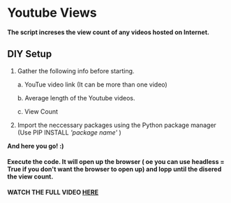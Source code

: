 # Youtube Views

**The script increses the view count of any videos hosted on Internet.**

## DIY Setup

1. Gather the following info before starting.

    a. YouTue video link (It can be more than one video)
    
    b. Average length of the Youtube videos.
    
    c. View Count
    
2. Import the neccessary packages using the Python package manager (Use PIP INSTALL *'package name'* )


**And here you go! :)** 


#### Execute the code. It will open up the browser ( oe you can use headless = True if you don't want the browser to open up) and lopp until the disered the view count.


**WATCH THE FULL VIDEO [HERE](https://youtu.be/uniys3XWvj8)**
